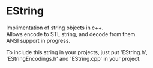 # EString

Implimentation of string objects in c++.  
Allows encode to STL string, and decode from them.  
ANSI support in progress.

To include this string in your projects, just put 'EString.h', 'EStringEncodings.h' and 'EString.cpp' in your project.